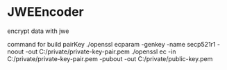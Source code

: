 # JWEEncoder
encrypt data with jwe


command for build pairKey
./openssl ecparam -genkey -name secp521r1 -noout -out C:/private/private-key-pair.pem
./openssl ec -in C:/private/private-key-pair.pem -pubout -out C:/private/public-key.pem
